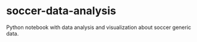 # soccer-data-analysis
Python notebook with data analysis and visualization about soccer generic data.
